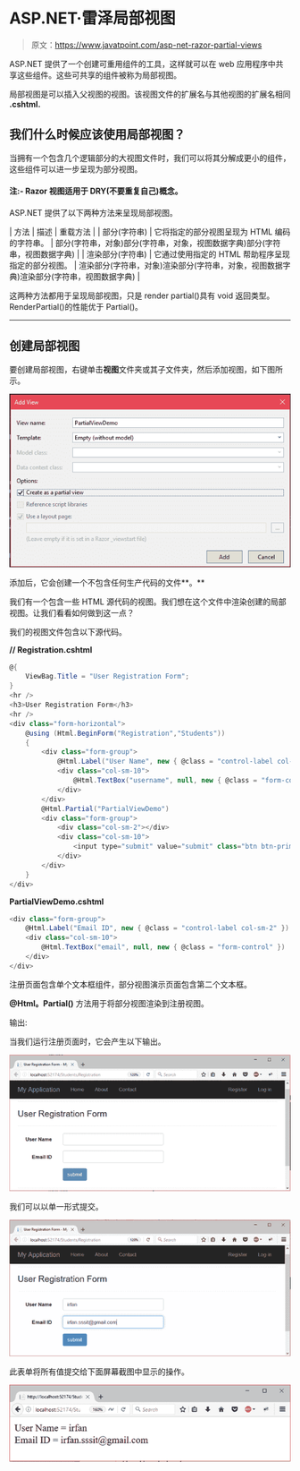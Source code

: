 # ASP.NET·雷泽局部视图

> 原文：<https://www.javatpoint.com/asp-net-razor-partial-views>

ASP.NET 提供了一个创建可重用组件的工具，这样就可以在 web 应用程序中共享这些组件。这些可共享的组件被称为局部视图。

局部视图是可以插入父视图的视图。该视图文件的扩展名与其他视图的扩展名相同 **.cshtml.**

## 我们什么时候应该使用局部视图？

当拥有一个包含几个逻辑部分的大视图文件时，我们可以将其分解成更小的组件，这些组件可以进一步呈现为部分视图。

#### 注:- Razor 视图适用于 DRY(不要重复自己)概念。

ASP.NET 提供了以下两种方法来呈现局部视图。

| 方法 | 描述 | 重载方法 |
| 部分(字符串) | 它将指定的部分视图呈现为 HTML 编码的字符串。 | 部分(字符串，对象)部分(字符串，对象，视图数据字典)部分(字符串，视图数据字典) |
| 渲染部分(字符串) | 它通过使用指定的 HTML 帮助程序呈现指定的部分视图。 | 渲染部分(字符串，对象)渲染部分(字符串，对象，视图数据字典)渲染部分(字符串，视图数据字典) |

这两种方法都用于呈现局部视图，只是 render partial()具有 void 返回类型。RenderPartial()的性能优于 Partial()。

* * *

## 创建局部视图

要创建局部视图，右键单击**视图**文件夹或其子文件夹，然后添加视图，如下图所示。

![ASP Razor partial views 1](img/aeb910b5c3b7c6727cb860ded27dc16e.png)

添加后，它会创建一个不包含任何生产代码的文件**。**

我们有一个包含一些 HTML 源代码的视图。我们想在这个文件中渲染创建的局部视图。让我们看看如何做到这一点？

我们的视图文件包含以下源代码。

**// Registration.cshtml**

```cs
@{
    ViewBag.Title = "User Registration Form";
}
<hr />
<h3>User Registration Form</h3>
<hr />
<div class="form-horizontal">
    @using (Html.BeginForm("Registration","Students"))
    {
        <div class="form-group">
            @Html.Label("User Name", new { @class = "control-label col-sm-2" })
            <div class="col-sm-10">
                @Html.TextBox("username", null, new { @class = "form-control" })
            </div>
        </div>
        @Html.Partial("PartialViewDemo") 
        <div class="form-group">
            <div class="col-sm-2"></div>
            <div class="col-sm-10">
                <input type="submit" value="submit" class="btn btn-primary" />
            </div>
        </div>
    }
</div>

```

**PartialViewDemo.cshtml**

```cs
<div class="form-group">
    @Html.Label("Email ID", new { @class = "control-label col-sm-2" })
    <div class="col-sm-10">
        @Html.TextBox("email", null, new { @class = "form-control" })
    </div>
</div>

```

注册页面包含单个文本框组件，部分视图演示页面包含第二个文本框。

**@Html。Partial()** 方法用于将部分视图渲染到注册视图。

输出:

当我们运行注册页面时，它会产生以下输出。

![ASP Razor partial views 2](img/d4904ae503d9f2ac1ffe65a9f2c66794.png)

我们可以以单一形式提交。

![ASP Razor partial views 3](img/5d5ab6cb56d12bdbcf9a9446431cbc10.png)

此表单将所有值提交给下面屏幕截图中显示的操作。

![ASP Razor partial views 4](img/f4a628041b4755b06e4ed0e4ddca59ce.png)